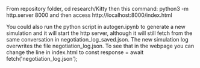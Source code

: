 
From repository folder, cd research/Kitty then this command:
python3 -m http.server 8000
and then access
http://localhost:8000/index.html

You could also run the python script in autogen.ipynb to generate a new simulation and it will start the http server, although it will still fetch from the same conversation in negotiation_log_saved.json. 
The new simulation log overwrites the file negotiation_log.json. To see that in the webpage you can change the line in index.html to 
const response = await fetch('negotiation_log.json');